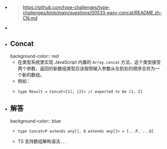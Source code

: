 - > https://github.com/type-challenges/type-challenges/blob/main/questions/00533-easy-concat/README.zh-CN.md
-
- ## Concat
  background-color:: red
	- 在类型系统里实现 JavaScript 内置的 `Array.concat` 方法，这个类型接受两个参数，返回的新数组类型应该按照输入参数从左到右的顺序合并为一个新的数组。
	- 例如：
	- ```
	  type Result = Concat<[1], [2]> // expected to be [1, 2]
	  ```
- ## 解答
  background-color:: blue
	- ```
	  type Concat<P extends any[], Q extends any[]> = [...P, ...Q]
	  ```
	- TS 支持数组解构语法`...`